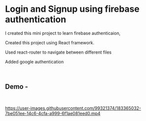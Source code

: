 <h1>Login and Signup using firebase authentication</h1>
<p>I created this mini project to learn firebase authenticaion,</p>
<p>Created this project using React framework.</p>
<p>Used react-router to navigate between different files</p>
<p>Added google authentication</p>
<br>
<h2>Demo - </h2>

<br>

https://user-images.githubusercontent.com/99321374/183365032-7be051ee-14c6-4cfa-a999-6f1ae081eed0.mp4

<br> <br>


